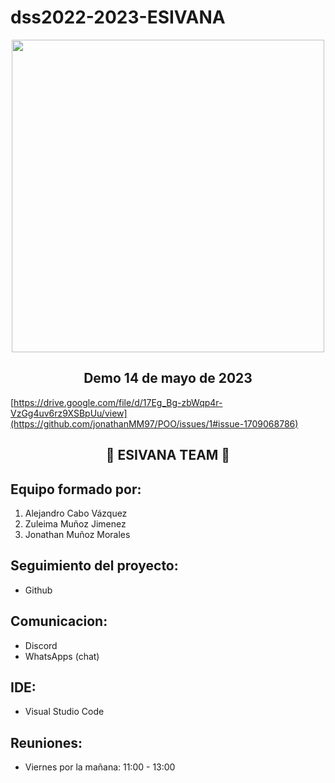 # dss2022-2023-ESIVANA
<p align="center">
  <img src="picture/logo.png" width = 500 >
</p>

<h2 align="center"> Demo 14 de mayo de 2023 </h2>

[https://drive.google.com/file/d/17Eg_Bg-zbWqp4r-VzGg4uv6rz9XSBpUu/view](https://github.com/jonathanMM97/POO/issues/1#issue-1709068786)

<h2 align="center"> 💖 ESIVANA TEAM 💖</h2>

## Equipo formado por: 
  1. Alejandro Cabo Vázquez
  2. Zuleima Muñoz Jimenez
  3. Jonathan Muñoz Morales
 
## Seguimiento del proyecto: 
  - Github
 
## Comunicacion:
  - Discord
  - WhatsApps (chat)
  
## IDE:
  - Visual Studio Code
 
## Reuniones:
  - Viernes por la mañana: 11:00 - 13:00
